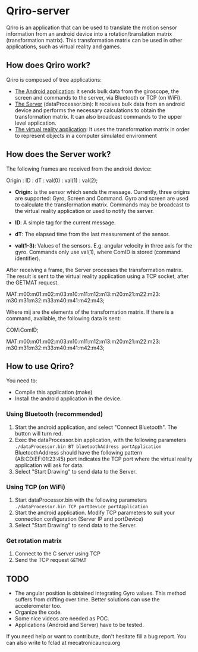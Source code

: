 Qriro-server
============

Qriro is an application that can be used to translate the motion sensor information from an android device into a rotation/translation matrix (transformation matrix).
This transformation matrix can be used in other applications, such as virtual reality and games.

## How does Qriro work?
Qriro is composed of tree applications:
- [The Android application](https://github.com/fcladera/Qriro-android): it sends bulk data from the giroscope, the screen and commands to the server, via Bluetooth or TCP (on WiFi).
- [The Server](https://github.com/fcladera/Qriro-android) (dataProcessor.bin): It receives bulk data from an android device and performs the necessary calculations to obtain the transformation matrix. It can also broadcast commands to the upper level application.
- [The virtual reality application](https://github.com/fcladera/Qriro-RV-sample): It uses the transformation matrix in order to represent objects in a computer simulated environment


## How does the Server work?
The following frames are received from the android device:

Origin : ID : dT : val(0) : val(1) : val(2);

 - **Origin:**
 is the sensor which sends the message. Currently, three origins are supported: Gyro, Screen and Command.
 Gyro and screen are used to calculate the transformation matrix.
 Commands may be broadcast to the virtual reality application or used to notify the server.
 
 - **ID**:
 A simple tag for the current message.
 
 - **dT**:
 The elapsed time from the last measurement of the sensor. 
 
 - **val(1-3)**:
 Values of the sensors. E.g. angular velocity in three axis for the gyro.
 Commands only use val(1), where ComID is stored (command identifier).
 
After receiving a frame, the Server processes the transformation matrix. 
The result is sent to the virtual reality application using a TCP socket, after the GETMAT request.

MAT:m00:m01:m02:m03:m10:m11:m12:m13:m20:m21:m22:m23:
m30:m31:m32:m33:m40:m41:m42:m43;

Where mij are the elements of the transformation matrix.
If there is a command, available, the following data is sent:

COM:ComID;

MAT:m00:m01:m02:m03:m10:m11:m12:m13:m20:m21:m22:m23:
m30:m31:m32:m33:m40:m41:m42:m43;

## How to use Qriro?

You need to:
- Compile this application (make)
- Install the android application in the device.

### Using Bluetooth (recommended)
1. Start the android application, and select "Connect Bluetooth". The button will turn red. 
2. Exec the dataProcessor.bin application, with the following parameters
`./dataProcessor.bin BT bluetoothAddress portApplication`
BluetoothAddress should have the following pattern (AB:CD:EF:01:23:45)
port indicates the TCP port where the virtual reality application will ask for data.
3. Select "Start Drawing" to send data to the Server.

### Using TCP (on WiFi)
1. Start dataProcessor.bin with the following parameters
`./dataProcessor.bin TCP portDevice portApplication`
2. Start the android application. Modify TCP parameters to suit your connection configuration (Server IP and portDevice)
3. Select "Start Drawing" to send data to the Server.

### Get rotation matrix
1. Connect to the C server using TCP
2. Send the TCP request `GETMAT`

## TODO
- The angular position is obtained integrating Gyro values. This method suffers from drifting over time. Better solutions can use the accelerometer too.
- Organize the code.
- Some nice videos are needed as POC.
- Applications (Android and Server) have to be tested.

If you need help or want to contribute, don't hesitate fill a bug report.
You can also write to fclad at mecatronicauncu.org
